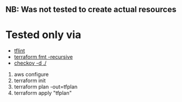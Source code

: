 ## NB: Was not tested to create actual resources
# Tested only via
- [tflint](https://github.com/terraform-linters/tflint)
- [terraform fmt -recursive](https://developer.hashicorp.com/terraform/cli/commands/fmt)
- [checkov -d ./](https://www.checkov.io/)

1. aws configure
2. terraform init
3. terraform plan -out=tfplan
4. terraform apply "tfplan"
